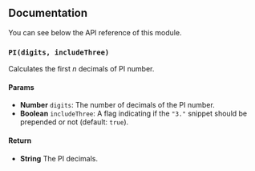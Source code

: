 ## Documentation

You can see below the API reference of this module.

### `PI(digits, includeThree)`
Calculates the first *n* decimals of PI number.

#### Params

- **Number** `digits`: The number of decimals of the PI number.
- **Boolean** `includeThree`: A flag indicating if the `"3."` snippet should be prepended or not (default: `true`).

#### Return
- **String** The PI decimals.

